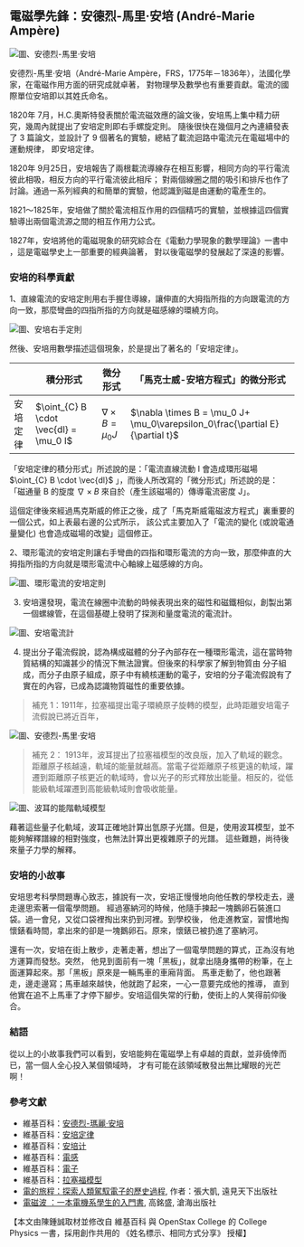 ## 電磁學先鋒：安德烈-馬里·安培 (André-Marie Ampère)

![圖、安德烈-馬里·安培](./img/Ampere.jpg)

安德烈-馬里·安培（André-Marie Ampère，FRS，1775年－1836年），法國化學家，在電磁作用方面的研究成就卓著，
對物理學及數學也有重要貢獻。電流的國際單位安培即以其姓氏命名。

1820年 7月，H.C.奧斯特發表關於電流磁效應的論文後，安培馬上集中精力研究，幾周內就提出了安培定則即右手螺旋定則。
隨後很快在幾個月之內連續發表了 3 篇論文，並設計了 9 個著名的實驗，總結了載流迴路中電流元在電磁場中的運動規律，
即安培定律。

1820年 9月25日，安培報告了兩根載流導線存在相互影響，相同方向的平行電流彼此相吸，相反方向的平行電流彼此相斥；
對兩個線圈之間的吸引和排斥也作了討論。通過一系列經典的和簡單的實驗，他認識到磁是由運動的電產生的。

1821～1825年，安培做了關於電流相互作用的四個精巧的實驗，並根據這四個實驗導出兩個電流源之間的相互作用力公式。

1827年，安培將他的電磁現象的研究綜合在《電動力學現象的數學理論》一書中 ，這是電磁學史上一部重要的經典論著，
對以後電磁學的發展起了深遠的影響。

### 安培的科學貢獻

1、直線電流的安培定則用右手握住導線，讓伸直的大拇指所指的方向跟電流的方向一致，那麼彎曲的四指所指的方向就是磁感線的環繞方向。

![圖、安培右手定則](./img/AmpereRightHandRule.jpg)

然後、安培用數學描述這個現象，於是提出了著名的「安培定律」。

|          | 積分形式                               |  微分形式                     | 「馬克士威-安培方程式」的微分形式                                            |
|----------|----------------------------------------|-------------------------------|------------------------------------------------------------------------------|
| 安培定律 | $\oint_{C} B \cdot \vec{dl} = \mu_0 I$  | $\nabla \times B = \mu_0 J$  | $\nabla \times B = \mu_0 J+ \mu_0\varepsilon_0\frac{\partial E}{\partial t}$ |

「安培定律的積分形式」所述說的是：「電流直線流動 I 會造成環形磁場 $\oint_{C} B \cdot \vec{dl}$ 」，而後人所改寫的「微分形式」所述說的是：
「磁通量 B 的旋度 $\nabla \times B$ 來自於（產生該磁場的）傳導電流密度 J」。

這個定律後來經過馬克斯威的修正之後，成了「馬克斯威電磁波方程式」裏重要的一個公式，如上表最右邊的公式所示，
該公式主要加入了「電流的變化 (或說電通量變化) 也會造成磁場的改變」這個修正。

2、環形電流的安培定則讓右手彎曲的四指和環形電流的方向一致，那麼伸直的大拇指所指的方向就是環形電流中心軸線上磁感線的方向。 

![圖、環形電流的安培定則](./img/AmpereRightHandRule2.jpg)

3. 安培還發現，電流在線圈中流動的時候表現出來的磁性和磁鐵相似，創製出第一個螺線管，在這個基礎上發明了探測和量度電流的電流計。

![圖、安培電流計](./img/AmpereMeter.jpg)

4. 提出分子電流假說，認為構成磁體的分子內部存在一種環形電流，這在當時物質結構的知識甚少的情況下無法證實。但後來的科學家了解到物質由
分子組成，而分子由原子組成，原子中有繞核運動的電子，安培的分子電流假說有了實在的內容，已成為認識物質磁性的重要依據。

> 補充 1：1911年，拉塞福提出電子環繞原子旋轉的模型，此時距離安培電子流假說已將近百年，

![圖、安德烈-馬里·安培](./img/MocularModel.jpg)

> 補充 2： 1913年，波耳提出了拉塞福模型的改良版，加入了軌域的觀念。距離原子核越遠，軌域的能量就越高。當電子從距離原子核更遠的軌域，躍遷到距離原子核更近的軌域時，會以光子的形式釋放出能量。相反的，從低能級軌域躍遷到高能級軌域則會吸收能量。

![圖、波耳的能階軌域模型](./img/BoyerModel.jpg)

藉著這些量子化軌域，波耳正確地計算出氫原子光譜。但是，使用波耳模型，並不能夠解釋譜線的相對強度，也無法計算出更複雜原子的光譜。
這些難題，尚待後來量子力學的解釋。

### 安培的小故事

安培思考科學問題專心致志，據說有一次，安培正慢慢地向他任教的學校走去，邊走邊思索著一個電學問題。
經過塞納河的時候，他隨手揀起一塊鵝卵石裝進口袋。過一會兒，又從口袋裡掏出來扔到河裡。到學校後，
他走進教室，習慣地掏懷錶看時間，拿出來的卻是一塊鵝卵石。原來，懷錶已被扔進了塞納河。

還有一次，安培在街上散步，走著走著，想出了一個電學問題的算式，正為沒有地方運算而發愁。突然，
他見到面前有一塊「黑板」，就拿出隨身攜帶的粉筆，在上面運算起來。那「黑板」原來是一輛馬車的車廂背面。
馬車走動了，他也跟著走，邊走邊寫；馬車越來越快，他就跑了起來，一心一意要完成他的推導，
直到他實在追不上馬車了才停下腳步。安培這個失常的行動，使街上的人笑得前仰後合。

### 結語

從以上的小故事我們可以看到，安培能夠在電磁學上有卓越的貢獻，並非僥倖而已，當一個人全心投入某個領域時，
才有可能在該領域散發出無比耀眼的光芒啊！

### 參考文獻
* 維基百科：[安德烈-瑪麗·安培](http://zh.wikipedia.org/wiki/%E5%AE%89%E5%BE%B7%E7%83%88-%E7%8E%9B%E4%B8%BD%C2%B7%E5%AE%89%E5%9F%B9)
* 維基百科：[安培定律](http://zh.wikipedia.org/wiki/%E5%AE%89%E5%9F%B9%E5%AE%9A%E5%BE%8B)
* 維基百科：[安培计](http://zh.wikipedia.org/wiki/%E5%AE%89%E5%9F%B9%E8%AE%A1)
* 維基百科：[電感](http://zh.wikipedia.org/zh-tw/%E7%94%B5%E6%84%9F)
* 維基百科：[電子](http://zh.wikipedia.org/zh-tw/%E7%94%B5%E5%AD%90)
* 維基百科：[拉塞福模型](http://zh.wikipedia.org/wiki/%E6%8B%89%E5%A1%9E%E7%A6%8F%E6%A8%A1%E5%9E%8B)
* [電的旅程：探索人類駕馭電子的歷史過程](http://www.books.com.tw/products/0010498148), 作者：張大凱, 遠見天下出版社
* [電磁波 ：一本電機系學生的入門書](http://www.tenlong.com.tw/items/9866184897?item_id=462096), 高銘盛, 滄海出版社


【本文由陳鍾誠取材並修改自 維基百科 與 OpenStax College 的 College Physics 一書，採用創作共用的 《姓名標示、相同方式分享》 授權】



